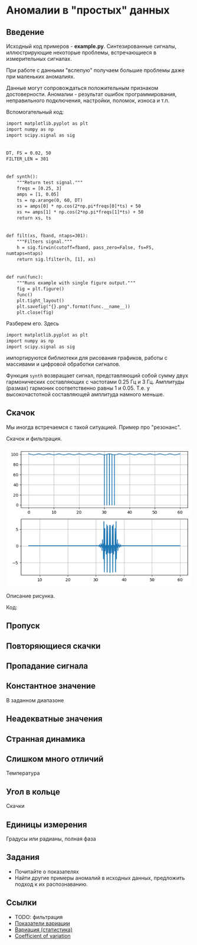 # Аномалии в "простых" данных

## Введение

Исходный код примеров - **example.py**. Синтезированные сигналы,
иллюстрирующие некоторые проблемы, встречающиеся в измерительных
сигналах.

При работе с данными "вслепую" получаем большие проблемы даже при
маленьких аномалиях.

Данные могут сопровождаться положительным признаком
достоверности. Аномалии - результат ошибок программирования,
неправильного подключения, настройки, поломок, износа и т.п.

Вспомогательный код:

```
import matplotlib.pyplot as plt
import numpy as np
import scipy.signal as sig


DT, FS = 0.02, 50
FILTER_LEN = 301


def synth():
	"""Return test signal."""
	freqs = [0.25, 3]
	amps = [1, 0.05]
	ts = np.arange(0, 60, DT)
	xs = amps[0] * np.cos(2*np.pi*freqs[0]*ts) + 50
	xs += amps[1] * np.cos(2*np.pi*freqs[1]*ts) + 50
	return xs, ts


def filt(xs, fband, ntaps=301):
	"""Filters signal."""
	h = sig.firwin(cutoff=fband, pass_zero=False, fs=FS, numtaps=ntaps)
	return sig.lfilter(h, [1], xs)


def run(func):
	"""Runs example with single figure output."""
	fig = plt.figure()
	func()
	plt.tight_layout()
	plt.savefig("{}.png".format(func.__name__))
	plt.close(fig)
```

Разберем его. Здесь

```
import matplotlib.pyplot as plt
import numpy as np
import scipy.signal as sig
```

импортируются библиотеки для рисования графиков, работы с массивами и
цифровой обработки сигналов.

Функция `synth` возвращает сигнал, представляющий собой сумму двух
гармонических составляющих с частотами 0.25 Гц и 3 Гц. Амплитуды
(размах) гармоник соответственно равны 1 и 0.05. Т.е. у
высокочастотной составляющей амплитуда намного меньше.

## Скачок

Мы иногда встречаемся с такой ситуацией. Пример про "резонанс".

Скачок и фильтрация.

![Скачок](./ex_jumps.png)

Описание рисунка.

Код:

## Пропуск

## Повторяющиеся скачки

## Пропадание сигнала

## Константное значение

В заданном диапазоне

## Неадекватные значения

## Странная динамика

## Слишком много отличий

Температура

## Угол в кольце

Скачки

## Единицы измерения

Градусы или радианы, полная фаза

## Задания

* Почитайте о показателях
* Найти другие примеры аномалий в исходных данных, предложить подход к
  их распознаванию.

## Ссылки

* TODO: фильтрация
* [Показатели
  вариации](http://edu.tltsu.ru/sites/sites_content/site216/html/media96435/lec_5.pdf)
* [Вариация
(статистика)](https://ru.wikipedia.org/wiki/%D0%92%D0%B0%D1%80%D0%B8%D0%B0%D1%86%D0%B8%D1%8F_(%D1%81%D1%82%D0%B0%D1%82%D0%B8%D1%81%D1%82%D0%B8%D0%BA%D0%B0))
* [Coefficient of
  variation](https://en.wikipedia.org/wiki/Coefficient_of_variation)
